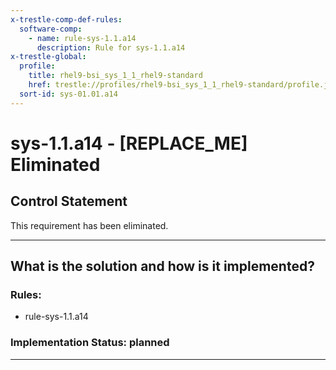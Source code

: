 ```yaml
---
x-trestle-comp-def-rules:
  software-comp:
    - name: rule-sys-1.1.a14
      description: Rule for sys-1.1.a14
x-trestle-global:
  profile:
    title: rhel9-bsi_sys_1_1_rhel9-standard
    href: trestle://profiles/rhel9-bsi_sys_1_1_rhel9-standard/profile.json
  sort-id: sys-01.01.a14
---
```


# sys-1.1.a14 - \[REPLACE_ME\] Eliminated

## Control Statement

This requirement has been eliminated.

______________________________________________________________________

## What is the solution and how is it implemented?

<!-- For implementation status enter one of: implemented, partial, planned, alternative, not-applicable -->

<!-- Note that the list of rules under ### Rules: is read-only and changes will not be captured after assembly to JSON -->

<!-- Add control implementation description here for control: sys-1.1.a14 -->

### Rules:

  - rule-sys-1.1.a14

### Implementation Status: planned

______________________________________________________________________
